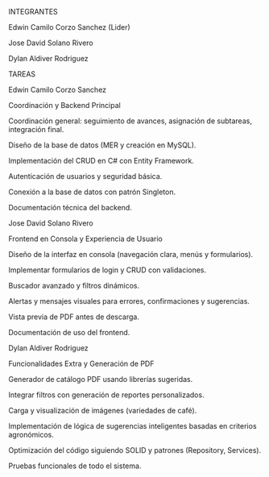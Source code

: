 INTEGRANTES

Edwin Camilo Corzo Sanchez (Lider)

Jose David Solano Rivero

Dylan Aldiver Rodriguez

TAREAS


Edwin Camilo Corzo Sanchez

Coordinación y Backend Principal

Coordinación general: seguimiento de avances, asignación de subtareas, integración final.

Diseño de la base de datos (MER y creación en MySQL).

Implementación del CRUD en C# con Entity Framework.

Autenticación de usuarios y seguridad básica.

Conexión a la base de datos con patrón Singleton.

Documentación técnica del backend.


Jose David Solano Rivero

Frontend en Consola y Experiencia de Usuario

Diseño de la interfaz en consola (navegación clara, menús y formularios).

Implementar formularios de login y CRUD con validaciones.

Buscador avanzado y filtros dinámicos.

Alertas y mensajes visuales para errores, confirmaciones y sugerencias.

Vista previa de PDF antes de descarga.

Documentación de uso del frontend.


Dylan Aldiver Rodriguez


Funcionalidades Extra y Generación de PDF

Generador de catálogo PDF usando librerías sugeridas.

Integrar filtros con generación de reportes personalizados.

Carga y visualización de imágenes (variedades de café).

Implementación de lógica de sugerencias inteligentes basadas en criterios agronómicos.

Optimización del código siguiendo SOLID y patrones (Repository, Services).

Pruebas funcionales de todo el sistema.